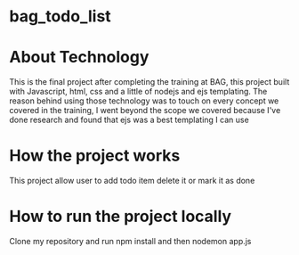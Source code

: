 ﻿# bag_todo_list
 # About Technology
 This is the final project after completing the training at BAG, this project built with Javascript, html, css and a little of nodejs and ejs templating.
 The reason behind using those technology was to touch on every concept we covered in the training, I went beyond the scope we covered because I've done research and found that ejs was a best templating I can use
 # How the project works
 This project allow user to add todo item delete it or mark it as done
 # How to run the project locally
 Clone my repository and run npm install and then nodemon app.js
